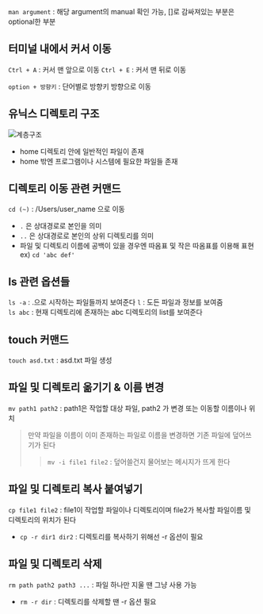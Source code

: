 `man argument` : 해당 argument의 manual 확인 가능, []로 감싸져있는 부분은 optional한 부분
## 터미널 내에서 커서 이동
`Ctrl + A` : 커서 맨 앞으로 이동
`Ctrl + E` : 커서 맨 뒤로 이동

`option + 방향키` : 단어별로 방향키 방향으로 이동

## 유닉스 디렉토리 구조
![계층구조](/Users/joseong-u/Desktop/게층구조.png)  
* home 디렉토리 안에 일반적인 파일이 존재
* home 밖엔 프로그램이나 시스템에 필요한 파일들 존재  
  
## 디렉토리 이동 관련 커맨드
`cd (~)` : /Users/user_name 으로 이동
* `.` 은 상대경로로 본인을 의미
* `..` 은 상대경로로 본인의 상위 디렉토리를 의미 
* 파일 및 디렉토리 이름에 공백이 있을 경우엔 따옴표 및 작은 따옴표를 이용해 표현 ex) `cd 'abc def'`
  
## ls 관련 옵션들
`ls -a` : .으로 시작하는 파일들까지 보여준다
`l` : 도든 파일과 정보를 보여줌  
`ls abc` : 현재 디렉토리에 존재하는 abc 디렉토리의 list를 보여준다
  
## touch 커맨드
`touch asd.txt` : asd.txt 파일 생성
  
## 파일 및 디렉토리 옮기기 & 이름 변경
`mv path1 path2` : path1은 작업할 대상 파일, path2 가 변경 또는 이동할 이름이나 위치
> 만약 파일을 이름이 이미 존재하는 파일로 이름을 변경하면 기존 파일에 덮어쓰기가 된다
> >`mv -i file1 file2` : 덮어쓸건지 물어보는 메시지가 뜨게 한다

## 파일 및 디렉토리 복사 붙여넣기
`cp file1 file2` : file1이 작업할 파일이나 디렉토리이며 file2가 복사할 파일이름 및 디렉토리의 위치가 된다
* `cp -r dir1 dir2` : 디렉토리를 복사하기 위해선 -r 옵션이 필요
  
## 파일 및 디렉토리 삭제
`rm path path2 path3 ...` : 파일 하나만 지울 땐 그냥 사용 가능
* `rm -r dir` : 디렉토리를 삭제할 땐 -r 옵션 필요